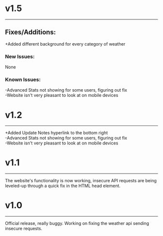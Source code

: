 # v1.5
--------------------------------------
## Fixes/Additions:  
+Added different background for every category of weather

### New Issues:  
None

### Known Issues:  
-Advanced Stats not showing for some users, figuring out fix  
-Website isn't very pleasant to look at on mobile devices



# v1.2
--------------------------------------
+Added Update Notes hyperlink to the bottom right  
-Advanced Stats not showing for some users, figuring out fix  
-Website isn't very pleasant to look at on mobile devices



# v1.1
--------------------------------------
The website's functionality is now working, insecure API requests are being leveled-up through a quick fix in the HTML head element.



# v1.0
--------------------------------------

Official release, really buggy. Working on fixing the weather api sending insecure requests.
